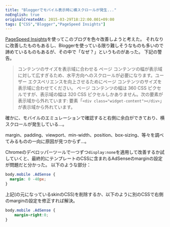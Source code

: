 ```yaml
---
title: "Bloggerでモバイル表示時に横スクロールが発生..."
noEnglish: true
originalCreatedAt: 2015-03-29T18:22:00.001+09:00
tags: ["CSS","Blogger","PageSpeed Insights"]
---
```

[PageSpeed Insights](https://developers.google.com/speed/pagespeed/insights/)を使ってこのブログを色々改善しようと考えた。
それなりに改善したものもあるし、Bloggerを使っている限り難しそうなものも多いので諦めているものもあるが、その中で「なぜ？」というものがあった。
下記の警告。

> コンテンツのサイズを表示域に合わせる
ページ コンテンツの幅が表示域に対して広すぎるため、水平方向へのスクロールが必要になります。ユーザー エクスペリエンスを向上させるためにページ コンテンツのサイズを表示域に合わせてください。
ページ コンテンツの幅は 360 CSS ピクセルですが、表示域の幅は 320 CSS ピクセルしかありません。次の要素が表示域から外れています:
要素「`<div class="widget-content"></div>`」が表示域から外れています。

確かに、モバイルのエミュレーションで確認すると右側に余白ができており、横スクロールが発生している…。
<!--more-->
margin、padding、viewport、min-width、position、box-sizing、等々を調べてみるものの一向に原因が見つからず…。

Chromeのデベロッパーツールで一つずつ`display:none`を適用して改善するか試していくと、最終的にテンプレートのCSSに含まれるAdSenseのmarginの設定が問題だと分かった。
以下のような部分：

```css
body.mobile .AdSense {
  margin: 0 -40px;
}
```

上記(の元になっているskinのCSS)を削除するか、以下のように別のCSSで右側のmarginの設定を修正すれば解決。

```css
body.mobile .AdSense {
    margin-right:0;
}
```
